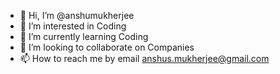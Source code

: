 - 👋 Hi, I’m @anshumukherjee
- 👀 I’m interested in Coding
- 🌱 I’m currently learning Coding
- 💞️ I’m looking to collaborate on Companies
- 📫 How to reach me by email anshus.mukherjee@gmail.com

<!---
anshumukherjee/anshumukherjee is a ✨ special ✨ repository because its `README.md` (this file) appears on your GitHub profile.
You can click the Preview link to take a look at your changes.
--->
